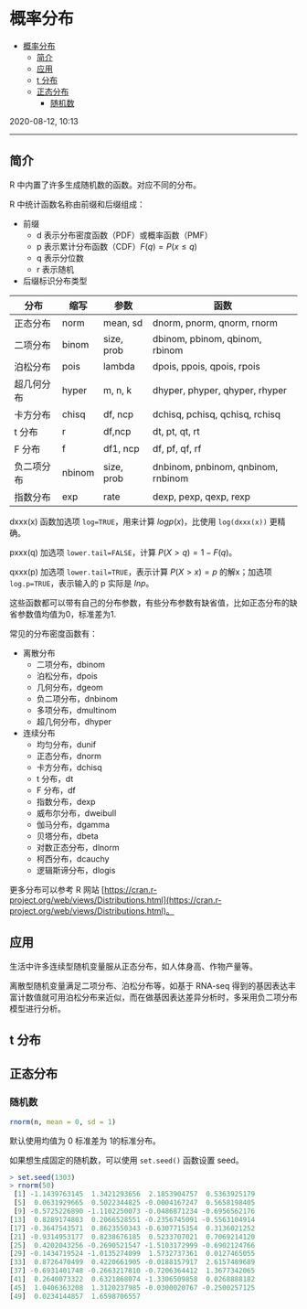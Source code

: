 # 概率分布

- [概率分布](#概率分布)
  - [简介](#简介)
  - [应用](#应用)
  - [t 分布](#t-分布)
  - [正态分布](#正态分布)
    - [随机数](#随机数)

2020-08-12, 10:13
***

## 简介

R 中内置了许多生成随机数的函数。对应不同的分布。

R 中统计函数名称由前缀和后缀组成：

- 前缀
  - d 表示分布密度函数（PDF）或概率函数（PMF）
  - p 表示累计分布函数（CDF）$F(q)=P(x\le q)$
  - q 表示分位数
  - r 表示随机
- 后缀标识分布类型

| 分布 | 缩写 | 参数 | 函数 |
|--|--|--|--|
| 正态分布 | norm | mean, sd | dnorm, pnorm, qnorm, rnorm |
| 二项分布 | binom | size, prob | dbinom, pbinom, qbinom, rbinom |
| 泊松分布 | pois | lambda | dpois, ppois, qpois, rpois |
| 超几何分布 | hyper | m, n, k | dhyper, phyper, qhyper, rhyper |
| 卡方分布 | chisq | df, ncp | dchisq, pchisq, qchisq, rchisq |
| t 分布 | r | df,ncp | dt, pt, qt, rt |
| F 分布 | f | df1, ncp | df, pf, qf, rf |
| 负二项分布 | nbinom | size, prob | dnbinom, pnbinom, qnbinom, rnbinom |
| 指数分布 | exp | rate | dexp, pexp, qexp, rexp |

dxxx(x) 函数加选项 `log=TRUE`，用来计算 $log p(x)$，比使用 `log(dxxx(x))` 更精确。

pxxx(q) 加选项 `lower.tail=FALSE`，计算 $P(X > q)=1-F(q)$。

qxxx(p) 加选项 `lower.tail=TRUE`，表示计算 $P(X > x)=p$ 的解x；加选项 `log.p=TRUE`，表示输入的 p 实际是 $lnp$。

这些函数都可以带有自己的分布参数，有些分布参数有缺省值，比如正态分布的缺省参数值均值为0，标准差为1.

常见的分布密度函数有：

- 离散分布
  - 二项分布，dbinom
  - 泊松分布，dpois
  - 几何分布，dgeom
  - 负二项分布，dnbinom
  - 多项分布，dmultinom
  - 超几何分布，dhyper
- 连续分布
  - 均匀分布，dunif
  - 正态分布，dnorm
  - 卡方分布，dchisq
  - t 分布，dt
  - F 分布，df
  - 指数分布，dexp
  - 威布尔分布，dweibull
  - 伽马分布，dgamma
  - 贝塔分布，dbeta
  - 对数正态分布，dlnorm
  - 柯西分布，dcauchy
  - 逻辑斯谛分布，dlogis

更多分布可以参考 R 网站 [https://cran.r-project.org/web/views/Distributions.html](https://cran.r-project.org/web/views/Distributions.html)。

## 应用

生活中许多连续型随机变量服从正态分布，如人体身高、作物产量等。

离散型随机变量满足二项分布、泊松分布等，如基于 RNA-seq 得到的基因表达丰富计数值就可用泊松分布来近似，而在做基因表达差异分析时，多采用负二项分布模型进行分析。

## t 分布



## 正态分布

### 随机数

```r
rnorm(n, mean = 0, sd = 1)
```

默认使用均值为 0 标准差为 1的标准分布。

如果想生成固定的随机数，可以使用 `set.seed()` 函数设置 seed。

```r
> set.seed(1303)
> rnorm(50)
 [1] -1.1439763145  1.3421293656  2.1853904757  0.5363925179
 [5]  0.0631929665  0.5022344825 -0.0004167247  0.5658198405
 [9] -0.5725226890 -1.1102250073 -0.0486871234 -0.6956562176
[13]  0.8289174803  0.2066528551 -0.2356745091 -0.5563104914
[17] -0.3647543571  0.8623550343 -0.6307715354  0.3136021252
[21] -0.9314953177  0.8238676185  0.5233707021  0.7069214120
[25]  0.4202043256 -0.2690521547 -1.5103172999 -0.6902124766
[29] -0.1434719524 -1.0135274099  1.5732737361  0.0127465055
[33]  0.8726470499  0.4220661905 -0.0188157917  2.6157489689
[37] -0.6931401748 -0.2663217810 -0.7206364412  1.3677342065
[41]  0.2640073322  0.6321868074 -1.3306509858  0.0268888182
[45]  1.0406363208  1.3120237985 -0.0300020767 -0.2500257125
[49]  0.0234144857  1.6598706557
```
